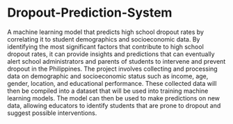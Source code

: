 # Dropout-Prediction-System

A machine learning model that predicts high school dropout rates by correlating it to student demographics and socioeconomic data. By identifying the most significant factors that contribute to high school dropout rates, it can provide insights and predictions that can eventually alert school administrators and parents of students to intervene and prevent dropout in the Philippines. The project involves collecting and processing data on demographic and socioeconomic status such as income, age, gender, location, and educational performance. These collected data will then be compiled into a dataset that will be used into training machine learning models. The model can then be used to make predictions on new data, allowing educators to identify students that are prone to dropout and suggest possible interventions.
